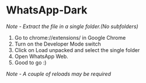 # WhatsApp-Dark
*Note - Extract the file in a single folder.(No subfolders)*

1) Go to chrome://extensions/ in Google Chrome
2) Turn on the Developer Mode switch
3) Click on Load unpacked and select the single folder
4) Open WhatsApp Web.
5) Good to go :)

*Note - A couple of reloads may be required*
